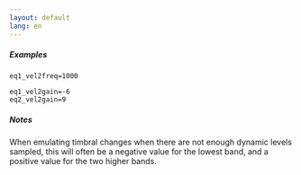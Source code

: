 ```yaml
---
layout: default
lang: en
---
```

##### Examples

```
eq1_vel2freq=1000

eq1_vel2gain=-6
eq2_vel2gain=9
```

##### Notes

When emulating timbral changes when there are not enough dynamic levels sampled,
this will often be a negative value for the lowest band, and a positive value
for the two higher bands.
